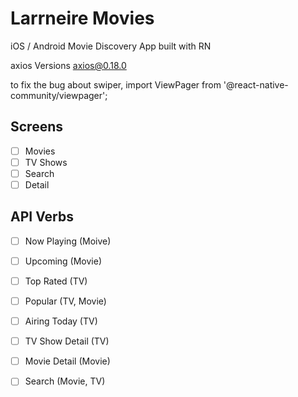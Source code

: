 # Larrneire Movies

iOS / Android Movie Discovery App built with RN

axios Versions axios@0.18.0

to fix the bug about swiper, import ViewPager from '@react-native-community/viewpager';

## Screens

-[ ] Movies
-[ ] TV Shows
-[ ] Search
-[ ] Detail

## API Verbs

-[ ] Now Playing (Moive)
-[ ] Upcoming (Movie)
-[ ] Top Rated (TV)
-[ ] Popular (TV, Movie)
-[ ] Airing Today (TV)
-[ ] TV Show Detail (TV)
-[ ] Movie Detail (Movie)
-[ ] Search (Movie, TV)

